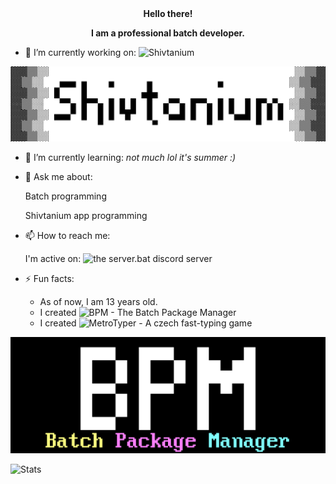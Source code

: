 <div align="center"><b>
  Hello there!
  
  I am a professional batch developer.
</b></div>

- 🔭 I’m currently working on: ![Shivtanium](https://github.com/Shivter14/Shivtanium)
  
![Shivtanium Logo](https://raw.githubusercontent.com/Shivter14/Shivtanium/main/Shivtanium.png)
- 🌱 I’m currently learning: *not much lol it's summer :)*
- 💬 Ask me about:

  Batch programming

  Shivtanium app programming

- 📫 How to reach me:

  I'm active on: ![the server.bat discord server](https://discord.gg/cQNj5C3wtS)

- ⚡ Fun facts:
  - As of now, I am 13 years old.
  - I created ![BPM - The Batch Package Manager](https://github.com/Shivter14/BPM)
  - I created ![MetroTyper - A czech fast-typing game](https://github.com/Shivter14/MetroTyper)

![BPM logo](https://github.com/Shivter14/BPM/blob/main/BPM.png)

![Stats](https://github-readme-stats.vercel.app/api/top-langs/?username=Shivter14&layout=donut&theme=panda&count_private=true&langs_count=16)
